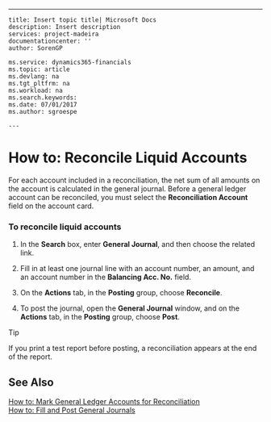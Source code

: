 ---
    title: Insert topic title| Microsoft Docs
    description: Insert description
    services: project-madeira
    documentationcenter: ''
    author: SorenGP

    ms.service: dynamics365-financials
    ms.topic: article
    ms.devlang: na
    ms.tgt_pltfrm: na
    ms.workload: na
    ms.search.keywords:
    ms.date: 07/01/2017
    ms.author: sgroespe

    ---
# How to: Reconcile Liquid Accounts
For each account included in a reconciliation, the net sum of all amounts on the account is calculated in the general journal. Before a general ledger account can be reconciled, you must select the **Reconciliation Account** field on the account card.  
  
### To reconcile liquid accounts  
  
1.  In the **Search** box, enter **General Journal**, and then choose the related link.  
  
2.  Fill in at least one journal line with an account number, an amount, and an account number in the **Balancing Acc. No.** field.  
  
3.  On the **Actions** tab, in the **Posting** group, choose **Reconcile**.  
  
4.  To post the journal, open the **General Journal** window, and on the **Actions** tab, in the **Posting** group, choose **Post**.  
  
> [!TIP]  
>  If you print a test report before posting, a reconciliation appears at the end of the report.  
  
## See Also  
 [How to: Mark General Ledger Accounts for Reconciliation](../FullExperience/how-to-mark-general-ledger-accounts-for-reconciliation.md)   
 [How to: Fill and Post General Journals](../FullExperience/how-to-fill-and-post-general-journals.md)
